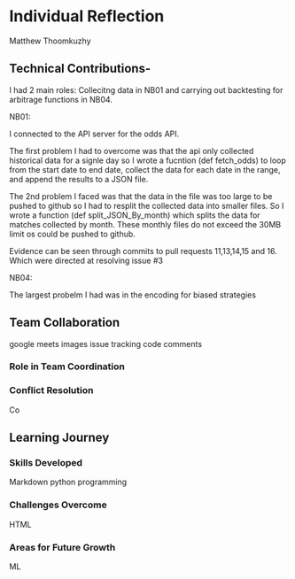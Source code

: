 # Individual Reflection
Matthew Thoomkuzhy

## Technical Contributions-

I had 2 main roles: Collecitng data in NB01 and carrying out backtesting for arbitrage functions in NB04.

NB01:

I connected to the API server for the odds API. 

The first problem I had to overcome was that the api only collected historical data for a signle day so I wrote a fucntion (def fetch_odds) to loop from the start date to end date, collect the data for each date in the range, and append the results to a JSON file.

The 2nd problem I faced was that the data in the file was too large to be pushed to github so I had to resplit the collected data into smaller files. So I wrote a function (def split_JSON_By_month) which splits the data for matches collected by month. These monthly files do not exceed the 30MB limit os could be pushed to github.

Evidence can be seen through commits to pull requests 11,13,14,15 and 16. Which were directed at resolving issue #3

NB04:

The largest probelm I had was in the encoding for biased strategies


## Team Collaboration  

google meets images
issue tracking
code comments

### Role in Team Coordination  

### Conflict Resolution  
Co
## Learning Journey  

### Skills Developed  
Markdown
python programming

### Challenges Overcome  

HTML
### Areas for Future Growth  

ML
